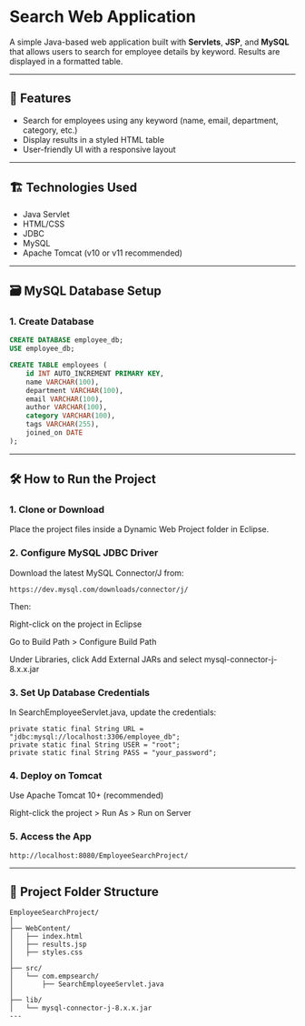 # Search Web Application

A simple Java-based web application built with **Servlets**, **JSP**, and **MySQL** that allows users to search for employee details by keyword. Results are displayed in a formatted table.

---

## 🚀 Features

- Search for employees using any keyword (name, email, department, category, etc.)
- Display results in a styled HTML table
- User-friendly UI with a responsive layout

---

## 🏗️ Technologies Used

- Java Servlet
- HTML/CSS
- JDBC
- MySQL
- Apache Tomcat (v10 or v11 recommended)

---

## 🗃️ MySQL Database Setup

### 1. **Create Database**

```sql
CREATE DATABASE employee_db;
USE employee_db;

CREATE TABLE employees (
    id INT AUTO_INCREMENT PRIMARY KEY,
    name VARCHAR(100),
    department VARCHAR(100),
    email VARCHAR(100),
    author VARCHAR(100),
    category VARCHAR(100),
    tags VARCHAR(255),
    joined_on DATE
);
```
---
## 🛠️ How to Run the Project
### 1. Clone or Download
Place the project files inside a Dynamic Web Project folder in Eclipse.

### 2. Configure MySQL JDBC Driver
Download the latest MySQL Connector/J from:
```
https://dev.mysql.com/downloads/connector/j/
```
Then:

Right-click on the project in Eclipse

Go to Build Path > Configure Build Path

Under Libraries, click Add External JARs and select mysql-connector-j-8.x.x.jar

### 3. Set Up Database Credentials
In SearchEmployeeServlet.java, update the credentials:
```
private static final String URL = "jdbc:mysql://localhost:3306/employee_db";
private static final String USER = "root";
private static final String PASS = "your_password";
```
### 4. Deploy on Tomcat
Use Apache Tomcat 10+ (recommended)

Right-click the project > Run As > Run on Server

### 5. Access the App
```
http://localhost:8080/EmployeeSearchProject/
```
---

## 📁 Project Folder Structure

```
EmployeeSearchProject/
│
├── WebContent/
│   ├── index.html
│   ├── results.jsp
│   ├── styles.css
│
├── src/
│   └── com.empsearch/
│       ├── SearchEmployeeServlet.java
│
├── lib/
│   └── mysql-connector-j-8.x.x.jar
---
```
